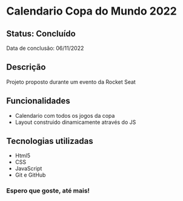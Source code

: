 <h1>Calendario Copa do Mundo 2022</h1>

<h2>Status: Concluído</h2>
<p>Data de conclusão: 06/11/2022</p>


<h2>Descrição</h2>
<p>Projeto proposto durante um evento da Rocket Seat</p>

<h2>Funcionalidades</h2>
<ul>
    <li>Calendario com todos os jogos da copa</li>
    <li>Layout construido dinamicamente através do JS</li>
</ul>

<h2>Tecnologias utilizadas</h2>
<ul>
	<li>Html5</li>
	<li>CSS</li>
	<li>JavaScript</li>
    <li>Git e GitHub</li>
</ul>

<h3>Espero que goste, até mais!</h3>